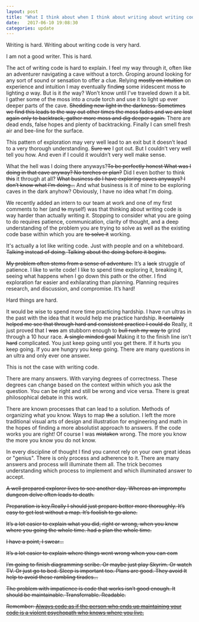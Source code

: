 ```yaml
---
layout: post
title: "What I think about when I think about writing about writing code"
date:   2017-06-10 19:08:30
categories: update
---
```

Writing is hard. Writing about writing code is very hard.

I am not a good writer. This is hard.

The act of writing code is hard to explain. I feel my way through it, often like an adventurer navigating a cave without a torch. Groping around looking for any sort of sound or sensation to offer a clue. Relying <del>mostly on intuition</del> on experience and intuition I may eventually find<del>ing</del> some iridescent moss <del>to</del> lighting *a* way. But is it *the* way? Won’t know until I've traveled down it a bit. I gather some of the moss into a crude torch and use it to light up ever deeper parts of the cave. <del>Shedding new light in the darkness. Sometimes we find this leads to the way out other times the moss fades and we are lost again only to backtrack, gather more moss and dig deeper again.</del> There are dead ends, false hopes and plenty of backtracking. Finally I can smell fresh air and bee-line for the surface.

This pattern of exploration may very well lead to an exit but it doesn’t lead to a very thorough understanding. <del>Sure we</del> I got out. But I couldn’t very well tell you how. And even if I could it wouldn’t very well make sense.

What the hell was I doing there anyways?<del>To be perfectly honest What was I doing in that cave anyway? No torches or plan?</del> Did I even bother to think <del>this</del> it through at all? <del>What business do I have exploring caves anyways? I don’t know what I’m doing...</del> And what business is it of mine to be exploring caves in the dark anyhow? Obviously, I have no idea what I'm doing.

We recently added an intern to our team at work and one of my first comments to her (and <del>to</del> myself) was that thinking about writing code is way harder than actually writing it. Stopping to consider what you are going to do requires patience, communication, clarity of thought, and a deep understanding of the problem you are trying to solve as well as the existing code base within which you are <del>to solve it</del> working.

It's actually a lot like writing code. Just with people and on a whiteboard. <del>Talking instead of doing. Talking about the doing before it begins.</del>

<del>My problem often stems from a sense of adventure.</del> It’s a <del>lack</del> struggle of patience. I like to write code! I like to spend time exploring it, breaking it, seeing what happens when I go down this path or the other. I find exploration far easier and exhilarating than planning. Planning requires research, and discussion, and compromise. It’s hard!

Hard things are hard.

It would be wise to spend more time practicing hardship. I have run ultras in the past with the idea that it would help me practice hardship. <del>It certainly helped me see that through hard and consistent practice I could do</del>  Really, it just proved that I <del>was</del> am stubborn enough to <del>bull rush my way to</del> grind through a 10 hour race. <del>A single minded goal</del> Making it to the finish line isn’t <del>hard</del> complicated. You just keep going until you get there. If it hurts you keep going. If you are hungry you keep going. There are many questions in an ultra and only ever one answer.

This is not the case with writing code.

There are many answers. With varying degrees of correctness. These degrees can change based on the context within which you ask the question. You can be right and still be wrong and vice versa. There is great philosophical debate in this work.

There are known processes that can lead to a solution. Methods of organizing what you know. Ways to map <del>the</del> a solution. I left the more traditional visual arts of design and illustration for engineering and math in the hopes of finding a more absolutist approach to answers. If the code works you are right! Of course I was <del>mistaken</del> wrong. The more you know the more you know you do not know.

In every discipline of thought I find you cannot rely on your own great ideas or "genius". There is only process and adherence to it. There are many answers and process will illuminate them all. The trick becomes understanding which process to implement and which illuminated answer to accept.

<del>A well prepared explorer lives to see another day. Whereas an impromptu dungeon delve often leads to death.</del>

<del>Preparation is key.<del>Really I should just prepare better more thoroughly.</del> It’s easy to get lost without a map. It’s foolish to go alone.</del>

<del>It’s a lot easier to explain what you did, right or wrong, when you knew where you going the whole time. had a plan the whole time.</del>

<del>I have a point, I swear...</del>

<del>It’s a lot easier to explain where things went wrong when you can com</del>

<del>I’m going to finish diagramming scribe. Or maybe just play Skyrim. Or watch TV. Or just go to bed. Sleep is important too. Plans are good. They avoid  It help to avoid these rambling tirades…</del>

<del>The problem with impatience is code that works isn’t good enough. It should be maintainable. Transferrable. Readable.</del>

<del>Remember: [Always code as if the person who ends up maintaining your code is a violent psychopath who knows where you live.](https://blog.codinghorror.com/coding-for-violent-psychopaths/)</del>
